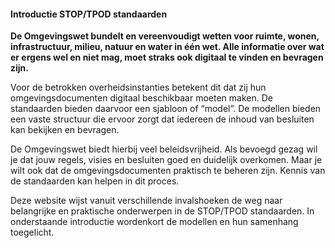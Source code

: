 #### Introductie STOP/TPOD standaarden

**De Omgevingswet bundelt en vereenvoudigt wetten voor ruimte, wonen,
infrastructuur, milieu, natuur en water in één wet. Alle informatie over wat er
ergens wel en niet mag, moet straks ook digitaal te vinden en bevragen zijn.**

Voor de betrokken overheidsinstanties betekent dit dat zij hun
omgevingsdocumenten digitaal beschikbaar moeten maken. De standaarden bieden
daarvoor een sjabloon of “model”. De modellen bieden een vaste structuur die
ervoor zorgt dat iedereen de inhoud van besluiten kan bekijken en bevragen.

De Omgevingswet biedt hierbij veel beleidsvrijheid. Als bevoegd gezag wil je dat
jouw regels, visies en besluiten goed en duidelijk overkomen. Maar je wilt ook
dat de omgevingsdocumenten praktisch te beheren zijn. Kennis van de standaarden
kan helpen in dit proces.

Deze website wijst vanuit verschillende invalshoeken de weg naar belangrijke en
praktische onderwerpen in de STOP/TPOD standaarden. In onderstaande introductie
wordenkort de modellen en hun samenhang toegelicht.
